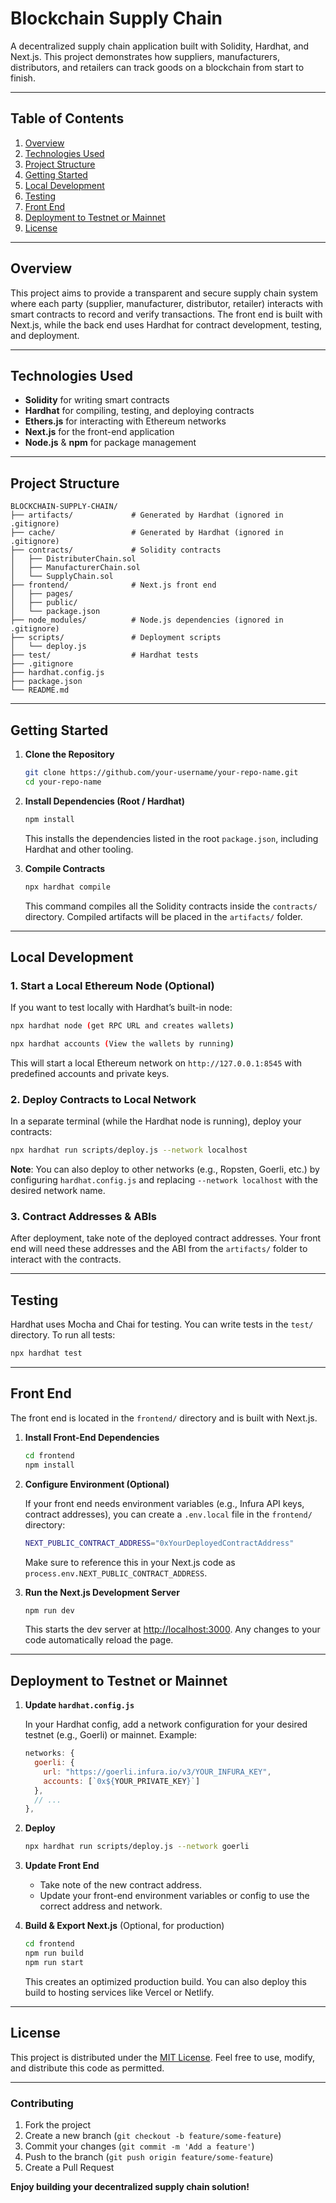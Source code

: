 # Blockchain Supply Chain

A decentralized supply chain application built with Solidity, Hardhat, and Next.js. This project demonstrates how suppliers, manufacturers, distributors, and retailers can track goods on a blockchain from start to finish.

---

## Table of Contents

1. [Overview](#overview)  
2. [Technologies Used](#technologies-used)  
3. [Project Structure](#project-structure)  
4. [Getting Started](#getting-started)  
5. [Local Development](#local-development)  
6. [Testing](#testing)  
7. [Front End](#front-end)  
8. [Deployment to Testnet or Mainnet](#deployment-to-testnet-or-mainnet)  
9. [License](#license)  

---

## Overview

This project aims to provide a transparent and secure supply chain system where each party (supplier, manufacturer, distributor, retailer) interacts with smart contracts to record and verify transactions. The front end is built with Next.js, while the back end uses Hardhat for contract development, testing, and deployment.

---

## Technologies Used

- **Solidity** for writing smart contracts  
- **Hardhat** for compiling, testing, and deploying contracts  
- **Ethers.js** for interacting with Ethereum networks  
- **Next.js** for the front-end application  
- **Node.js** & **npm** for package management  

---

## Project Structure

```
BLOCKCHAIN-SUPPLY-CHAIN/
├── artifacts/             # Generated by Hardhat (ignored in .gitignore)
├── cache/                 # Generated by Hardhat (ignored in .gitignore)
├── contracts/             # Solidity contracts
│   ├── DistributerChain.sol
│   ├── ManufacturerChain.sol
│   └── SupplyChain.sol
├── frontend/              # Next.js front end
│   ├── pages/
│   ├── public/
│   └── package.json
├── node_modules/          # Node.js dependencies (ignored in .gitignore)
├── scripts/               # Deployment scripts
│   └── deploy.js
├── test/                  # Hardhat tests
├── .gitignore
├── hardhat.config.js
├── package.json
└── README.md
```

---

## Getting Started

1. **Clone the Repository**

   ```bash
   git clone https://github.com/your-username/your-repo-name.git
   cd your-repo-name
   ```

2. **Install Dependencies (Root / Hardhat)**

   ```bash
   npm install
   ```

   This installs the dependencies listed in the root `package.json`, including Hardhat and other tooling.

3. **Compile Contracts**

   ```bash
   npx hardhat compile
   ```

   This command compiles all the Solidity contracts inside the `contracts/` directory. Compiled artifacts will be placed in the `artifacts/` folder.

---

## Local Development

### 1. Start a Local Ethereum Node (Optional)

If you want to test locally with Hardhat’s built-in node:

```bash
npx hardhat node (get RPC URL and creates wallets)
```

```bash
npx hardhat accounts (View the wallets by running)
```

This will start a local Ethereum network on `http://127.0.0.1:8545` with predefined accounts and private keys.

### 2. Deploy Contracts to Local Network

In a separate terminal (while the Hardhat node is running), deploy your contracts:

```bash
npx hardhat run scripts/deploy.js --network localhost
```

**Note**: You can also deploy to other networks (e.g., Ropsten, Goerli, etc.) by configuring `hardhat.config.js` and replacing `--network localhost` with the desired network name.

### 3. Contract Addresses & ABIs

After deployment, take note of the deployed contract addresses. Your front end will need these addresses and the ABI from the `artifacts/` folder to interact with the contracts.

---

## Testing

Hardhat uses Mocha and Chai for testing. You can write tests in the `test/` directory. To run all tests:

```bash
npx hardhat test
```

---

## Front End

The front end is located in the `frontend/` directory and is built with Next.js.

1. **Install Front-End Dependencies**

   ```bash
   cd frontend
   npm install
   ```

2. **Configure Environment (Optional)**

   If your front end needs environment variables (e.g., Infura API keys, contract addresses), you can create a `.env.local` file in the `frontend/` directory:

   ```bash
   NEXT_PUBLIC_CONTRACT_ADDRESS="0xYourDeployedContractAddress"
   ```

   Make sure to reference this in your Next.js code as `process.env.NEXT_PUBLIC_CONTRACT_ADDRESS`.

3. **Run the Next.js Development Server**

   ```bash
   npm run dev
   ```

   This starts the dev server at [http://localhost:3000](http://localhost:3000). Any changes to your code automatically reload the page.

---

## Deployment to Testnet or Mainnet

1. **Update `hardhat.config.js`**

   In your Hardhat config, add a network configuration for your desired testnet (e.g., Goerli) or mainnet. Example:

   ```js
   networks: {
     goerli: {
       url: "https://goerli.infura.io/v3/YOUR_INFURA_KEY",
       accounts: [`0x${YOUR_PRIVATE_KEY}`]
     },
     // ...
   },
   ```

2. **Deploy**

   ```bash
   npx hardhat run scripts/deploy.js --network goerli
   ```

3. **Update Front End**

   - Take note of the new contract address.
   - Update your front-end environment variables or config to use the correct address and network.

4. **Build & Export Next.js** (Optional, for production)

   ```bash
   cd frontend
   npm run build
   npm run start
   ```

   This creates an optimized production build. You can also deploy this build to hosting services like Vercel or Netlify.

---

## License

This project is distributed under the [MIT License](./LICENSE). Feel free to use, modify, and distribute this code as permitted.

---

### Contributing

1. Fork the project
2. Create a new branch (`git checkout -b feature/some-feature`)
3. Commit your changes (`git commit -m 'Add a feature'`)
4. Push to the branch (`git push origin feature/some-feature`)
5. Create a Pull Request

**Enjoy building your decentralized supply chain solution!**